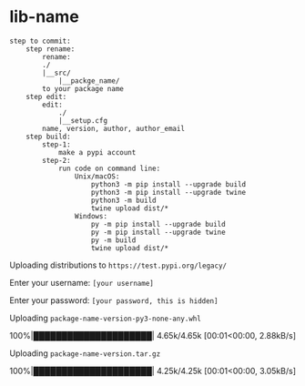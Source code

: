 # lib-name
```
step to commit:
    step rename:
        rename:
        ./
        |__src/
            |__packge_name/
        to your package name
    step edit:
        edit:
            ./
            |__setup.cfg
        name, version, author, author_email
    step build:
        step-1:
            make a pypi account
        step-2:
            run code on command line:
                Unix/macOS:
                    python3 -m pip install --upgrade build
                    python3 -m pip install --upgrade twine
                    python3 -m build
                    twine upload dist/*
                Windows:
                    py -m pip install --upgrade build
                    py -m pip install --upgrade twine
                    py -m build
                    twine upload dist/*
```
Uploading distributions to `https://test.pypi.org/legacy/`

Enter your username: `[your username]`


Enter your password: `[your password, this is hidden]`

Uploading ```package-name-version-py3-none-any.whl```

100%|█████████████████████| 4.65k/4.65k [00:01<00:00, 2.88kB/s]

Uploading ```package-name-version.tar.gz```

100%|█████████████████████| 4.25k/4.25k [00:01<00:00, 3.05kB/s]